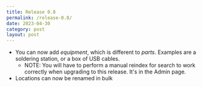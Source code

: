 ```yaml
---
title: Release 0.8
permalink: /release-0.8/
date: 2023-04-30
category: post
layout: post
---
```


- You can now add _equipment_, which is different to _parts_. Examples are a soldering station, or a box of USB cables.
    - NOTE: You will have to perform a manual reindex for search to work correctly when upgrading to this release. It's in the Admin page.
- Locations can now be renamed in bulk



